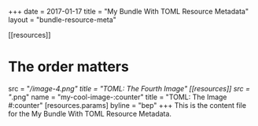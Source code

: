 +++
date = 2017-01-17
title = "My Bundle With TOML Resource Metadata"
layout = "bundle-resource-meta"

[[resources]]
# The order matters
src = "*/image-4.png"
title = "TOML: The Fourth Image"
[[resources]]
src = "*.png"
name = "my-cool-image-:counter"
title = "TOML: The Image #:counter"
[resources.params]
byline = "bep"
+++
This is the content file for the My Bundle With TOML Resource Metadata.